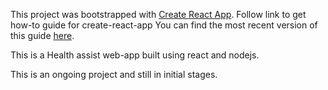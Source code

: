 This project was bootstrapped with [Create React App](https://github.com/facebookincubator/create-react-app).
Follow link to get how-to guide for create-react-app
You can find the most recent version of this guide [here](https://github.com/facebookincubator/create-react-app/blob/master/packages/react-scripts/template/README.md).

This is a Health assist web-app built using react and nodejs.

This is an ongoing project and still in initial stages.

